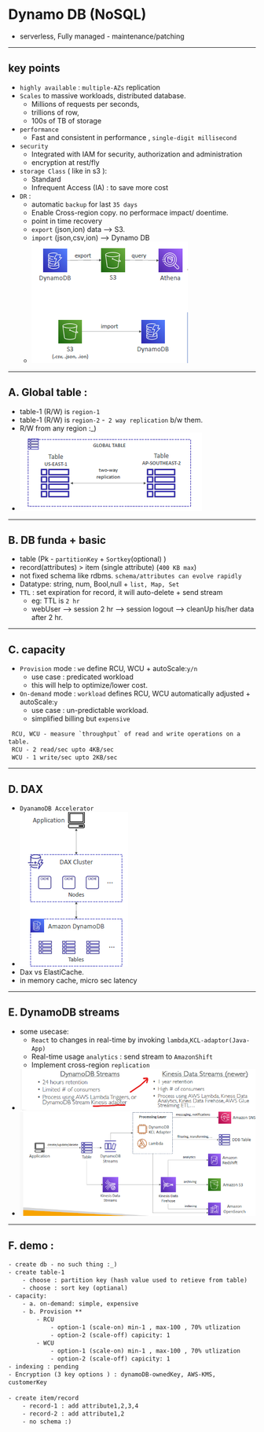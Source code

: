 # Dynamo DB (NoSQL)
- serverless, Fully managed - maintenance/patching

---
## key points
- `highly available` : `multiple-AZs` replication
- `Scales` to massive workloads, distributed database.
  - Millions of requests per seconds, 
  - trillions of row, 
  - 100s of TB of storage
- `performance` 
  - Fast and consistent in performance , `single-digit millisecond`
- `security` 
  - Integrated with IAM for security, authorization and administration
  - encryption at rest/fly
- `storage Class` ( like in s3 ): 
  - Standard
  - Infrequent Access (IA) : to save more cost
- `DR` : 
  - automatic `backup` for last `35 days`
  - Enable Cross-region copy. no performace impact/ doentime.
  - point in time recovery
  - `export` (json,ion) data --> S3.
  - `import` (json,csv,ion) --> Dynamo DB
  - ![img_4.png](../99_img/moreSrv/dynamo/img_4.png)

---  
## A. Global table :
  - table-1 (R/W) is `region-1`
  - table-1 (R/W) is `region-2`
    -` 2 way replication` b/w them.
  - R/W from any region :_)
  - ![img_3.png](../99_img/moreSrv/dynamo/img_3.png)
---
## B. DB funda + basic
  - table (Pk - `partitionKey` + `Sortkey`(optional) )
  - record(attributes) > item (single attribute) (`400 KB max`)
  - not fixed schema like rdbms. `schema/attributes can evolve rapidly`
  - Datatype: string, num, Bool,null + `list, Map, Set`
  - `TTL` : set expiration for record, it will auto-delete + send stream
    - eg: TTL is `2 hr`
    - webUser --> session 2 hr --> session logout --> cleanUp his/her data after 2 hr.
---
## C. capacity
  - `Provision` mode : `we` define RCU, WCU + autoScale:`y/n`
    - use case : predicated workload
    - this will help to optimize/lower cost.
  - `On-demand` mode : `workload` defines RCU, WCU automatically adjusted + autoScale:`y`
    - use case : un-predictable workload.
    - simplified billing but `expensive`
  ```
   RCU, WCU - measure `throughput` of read and write operations on a table.
   RCU - 2 read/sec upto 4KB/sec
   WCU - 1 write/sec upto 2KB/sec
  ```
---
## D. DAX
- `DyanamoDB Accelerator`
- ![img.png](../99_img/moreSrv/dynamo/img.png)
- Dax vs ElastiCache.
- in memory cache, micro sec latency

---
## E. DynamoDB streams
- some usecase:
    - `React` to changes in real-time by invoking `lambda`,` KCL-adaptor(Java-App) `
    - Real-time usage `analytics` : send stream to `AmazonShift`
    - Implement cross-region `replication`
- ![img_1.png](../99_img/moreSrv/dynamo/img_1.png)
- ![img_2.png](../99_img/moreSrv/dynamo/img_2.png)

---
## F. demo :
```
- create db - no such thing :_)
- create table-1
    - choose : partition key (hash value used to retieve from table)
    - choose : sort key (optianal)
- capacity:
    - a. on-demand: simple, expensive 
    - b. Provision ** 
        - RCU
            - option-1 (scale-on) min-1 , max-100 , 70% utlization
            - option-2 (scale-off) capicity: 1
        - WCU
            - option-1 (scale-on) min-1 , max-100 , 70% utlization
            - option-2 (scale-off) capicity: 1
- indexing : pending
- Encryption (3 key options ) : dynamoDB-ownedKey, AWS-KMS, customerKey

- create item/record
    - record-1 : add attribute1,2,3,4    
    - record-2 : add attribute1,2
    - no schema :)    
```

